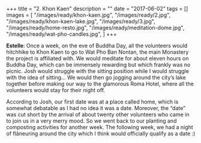+++
title = "2. Khon Kaen"
description = ""
date = "2017-06-02"
tags = []
images = [
  "/images/ready/khon-kaen.jpg",
  "/images/ready/2.jpg",
  "/images/ready/khon-kaen-lake.jpg",
  "/images/ready/3.jpg",
  "/images/ready/home-resto.jpg",
  "/images/ready/meditation-dome.jpg",
  "/images/ready/wat-pho-candles.jpg",
]
+++

**Estelle**: Once a week, on the eve of Buddha Day, all the volunteers would hitchhike to Khon Kaen to go to Wat Pho Ban Nontan, the main Monastery the project is affiliated with. We would meditate for about eleven hours on Buddha Day, which can be immensely rewarding but which frankly was no picnic. Josh would struggle with the sitting position while I would struggle with the idea of sitting… We would then go jogging around the city’s lake together before making our way to the glamorous Roma Hotel, where all the volunteers would stay for their night off.

According to Josh, our first date was at a place called home, which is somewhat debatable as I had no idea it was a date. Moreover, the “date” was cut short by the arrival of about twenty other volunteers who came in to join us in a very merry mood. So we went back to our planting and composting activities for another week. The following week, we had a night of flâneuring around the city which I think would officially qualify as a date :)

